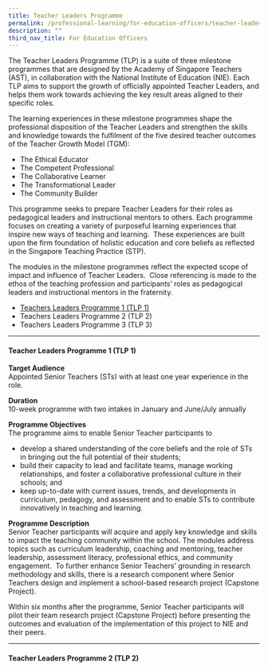 ```yaml
---
title: Teacher Leaders Programme
permalink: /professional-learning/for-education-officers/teacher-leaders-programme/
description: ""
third_nav_title: For Education Officers
---
```

The Teacher Leaders Programme (TLP) is a suite of three milestone programmes that are designed by the Academy of Singapore Teachers (AST), in collaboration with the National Institute of Education (NIE). Each TLP aims to support the growth of officially appointed Teacher Leaders, and helps them work towards achieving the key result areas aligned to their specific roles.

The learning experiences in these milestone programmes shape the professional disposition of the Teacher Leaders and strengthen the skills and knowledge towards the fulfilment of the five desired teacher outcomes of the Teacher Growth Model (TGM):

*   The Ethical Educator
*   The Competent Professional
*   The Collaborative Learner
*   The Transformational Leader
*   The Community Builder

This programme seeks to prepare Teacher Leaders for their roles as pedagogical leaders and instructional mentors to others. Each programme focuses on creating a variety of purposeful learning experiences that inspire new ways of teaching and learning.  These experiences are built upon the firm foundation of holistic education and core beliefs as reflected in the Singapore Teaching Practice (STP).

The modules in the milestone programmes reflect the expected scope of impact and influence of Teacher Leaders.  Close referencing is made to the ethos of the teaching profession and participants’ roles as pedagogical leaders and instructional mentors in the fraternity.

* [Teachers Leaders Programme 1 (TLP 1)](tlp1)
* Teachers Leaders Programme 2 (TLP 2)
* Teachers Leaders Programme 3 (TLP 3)

<hr></hr>
<h4 id="tlp1">Teacher Leaders Programme 1 (TLP 1)</h4>


<b>Target Audience</b>
<br>Appointed Senior Teachers (STs) with at least one year experience in the role.
  
<b>Duration</b>
<br>10-week programme with two intakes in January and June/July annually
  
<b>Programme Objectives</b>  
The programme aims to enable Senior Teacher participants to   
 
 * develop a shared understanding of the core beliefs and the role of STs in bringing out the full potential of their students;  
 * build their capacity to lead and facilitate teams, manage working relationships, and foster a collaborative professional culture in their schools; and  
 * keep up-to-date with current issues, trends, and developments in curriculum, pedagogy, and assessment and to enable STs to contribute innovatively in teaching and learning.  
  
<b>Programme Description</b>  
  Senior Teacher participants will acquire and apply key knowledge and skills to impact the teaching community within the school. The modules address topics such as curriculum leadership, coaching and mentoring, teacher leadership, assessment literacy, professional ethics, and community engagement.  To further enhance Senior Teachers’ grounding in research methodology and skills, there is a research component where Senior Teachers design and implement a school-based research project (Capstone Project).  
  
Within six months after the programme, Senior Teacher participants will pilot their team research project (Capstone Project) before presenting the outcomes and evaluation of the implementation of this project to NIE and their peers.

<hr></hr>
<h4 id="tlp2">Teacher Leaders Programme 2 (TLP 2)</h4>